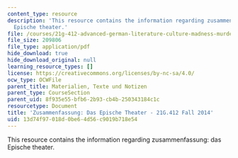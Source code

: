 ```yaml
---
content_type: resource
description: 'This resource contains the information regarding zusammenfassung: das
  Epische theater.'
file: /courses/21g-412-advanced-german-literature-culture-madness-murder-mysteries-fall-2014/13d74f97018d0be64d56c9019b718e54_MIT21G_412F14_Wo7-9_Das.pdf
file_size: 209806
file_type: application/pdf
hide_download: true
hide_download_original: null
learning_resource_types: []
license: https://creativecommons.org/licenses/by-nc-sa/4.0/
ocw_type: OCWFile
parent_title: Materialien, Texte und Notizen
parent_type: CourseSection
parent_uid: 8f935e55-bfb6-2b93-cb4b-250343184c1c
resourcetype: Document
title: 'Zusammenfassung: Das Epische Theater - 21G.412 Fall 2014'
uid: 13d74f97-018d-0be6-4d56-c9019b718e54
---
```

This resource contains the information regarding zusammenfassung: das Epische theater.